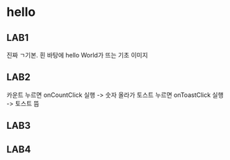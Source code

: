 # hello

## LAB1
진짜 ㄱ기본. 흰 바탕에 hello World가 뜨는 기초 이미지


## LAB2
카운트 누르면 onCountClick 실행 -> 숫자 올라가
토스트 누르면 onToastClick 실행 -> 토스트 뜸

## LAB3
## LAB4
